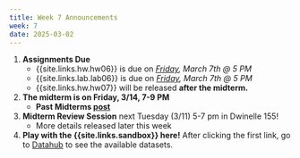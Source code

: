 ```yaml
---
title: Week 7 Announcements
week: 7
date: 2025-03-02
---
```


1. **Assignments Due**
    * {{site.links.hw.hw06}} is due on *<u>Friday</u>, March 7th @ 5 PM*
    * {{site.links.lab.lab06}} is due on *<u>Friday</u>, March 7th @ 5 PM*
    * {{site.links.hw.hw07}} will be released **after the midterm.**
2. **The midterm is on Friday, 3/14, 7-9 PM**
    * **Past Midterms [post](https://edstem.org/us/courses/73504/discussion/6292641)**
3. **Midterm Review Session** next Tuesday (3/11) 5-7 pm in Dwinelle 155!
    * More details released later this week
4. **Play with the {{site.links.sandbox}} here!** After clicking the first link, go to [Datahub](https://data8.datahub.berkeley.edu/) to see the available datasets.